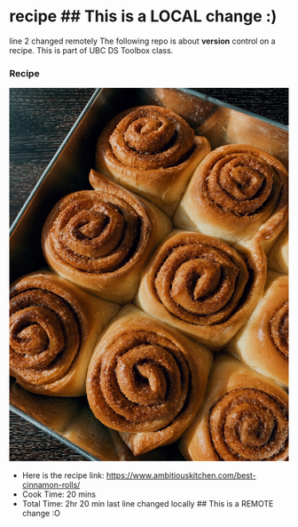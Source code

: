 # recipe ## This is a LOCAL change :)
line 2 changed remotely
The following repo is about **version** control on a recipe. This is part of UBC DS Toolbox class.
### Recipe
![image](recipe.jpeg)
- Here is the recipe link: https://www.ambitiouskitchen.com/best-cinnamon-rolls/
- Cook Time: 20 mins
- Total Time: 2hr 20 min
last line changed locally  ## This is a REMOTE change :O
